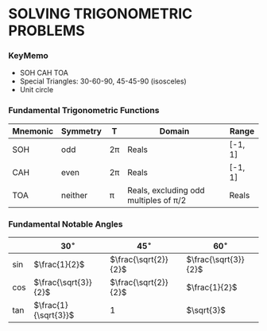 # SOLVING TRIGONOMETRIC PROBLEMS

### KeyMemo
- SOH CAH TOA
- Special Triangles: 30-60-90,  45-45-90 (isosceles)
- Unit circle

### Fundamental Trigonometric Functions

Mnemonic |Symmetry |T  |Domain                                |Range
---------|---------|---|--------------------------------------|-------
SOH      |odd      |2π |Reals                                 |[-1, 1]
CAH      |even     |2π |Reals                                 |[-1, 1]
TOA      |neither  |π  |Reals, excluding odd multiples of π/2 |Reals


### Fundamental Notable Angles

|   |$30^\circ$           |$45^\circ$           |$60^\circ$
----|---------------------|---------------------|--------------------
sin |$\frac{1}{2}$        |$\frac{\sqrt{2}}{2}$ |$\frac{\sqrt{3}}{2}$
cos |$\frac{\sqrt{3}}{2}$ |$\frac{\sqrt{2}}{2}$ |$\frac{1}{2}$
tan |$\frac{1}{\sqrt{3}}$ |$1$                  |$\sqrt{3}$
